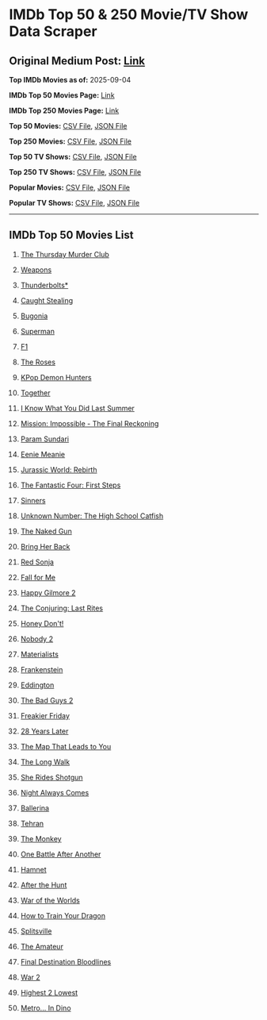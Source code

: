 # IMDb Top 50 & 250 Movie/TV Show Data Scraper

## Original Medium Post: [Link](https://medium.com/@nishantsahoo/which-movie-should-i-watch-5c83a3c0f5b1)

**Top IMDb Movies as of:** 2025-09-04

**IMDb Top 50 Movies Page:** [Link](https://www.imdb.com/search/title/?title_type=feature&release_date=2025-01-01,2025-12-31)

**IMDb Top 250 Movies Page:** [Link](https://www.imdb.com/chart/top/)

**Top 50 Movies:** [CSV File](/data/top50/movies.csv), [JSON File](/data/top50/movies.json)

**Top 250 Movies:** [CSV File](/data/top250/movies.csv), [JSON File](/data/top250/movies.json)

**Top 50 TV Shows:** [CSV File](/data/top50/shows.csv), [JSON File](/data/top50/shows.json)

**Top 250 TV Shows:** [CSV File](/data/top250/shows.csv), [JSON File](/data/top250/shows.json)

**Popular Movies:** [CSV File](/data/popular/movies.csv), [JSON File](/data/popular/movies.json)

**Popular TV Shows:** [CSV File](/data/popular/shows.csv), [JSON File](/data/popular/shows.json)

---

## IMDb Top 50 Movies List

1. [The Thursday Murder Club](https://www.imdb.com/title/tt12001534/)

2. [Weapons](https://www.imdb.com/title/tt26581740/)

3. [Thunderbolts\*](https://www.imdb.com/title/tt20969586/)

4. [Caught Stealing](https://www.imdb.com/title/tt1493274/)

5. [Bugonia](https://www.imdb.com/title/tt12300742/)

6. [Superman](https://www.imdb.com/title/tt5950044/)

7. [F1](https://www.imdb.com/title/tt16311594/)

8. [The Roses](https://www.imdb.com/title/tt31973693/)

9. [KPop Demon Hunters](https://www.imdb.com/title/tt14205554/)

10. [Together](https://www.imdb.com/title/tt31184028/)

11. [I Know What You Did Last Summer](https://www.imdb.com/title/tt4045450/)

12. [Mission: Impossible - The Final Reckoning](https://www.imdb.com/title/tt9603208/)

13. [Param Sundari](https://www.imdb.com/title/tt33996113/)

14. [Eenie Meanie](https://www.imdb.com/title/tt15514498/)

15. [Jurassic World: Rebirth](https://www.imdb.com/title/tt31036941/)

16. [The Fantastic Four: First Steps](https://www.imdb.com/title/tt10676052/)

17. [Sinners](https://www.imdb.com/title/tt31193180/)

18. [Unknown Number: The High School Catfish](https://www.imdb.com/title/tt37674426/)

19. [The Naked Gun](https://www.imdb.com/title/tt3402138/)

20. [Bring Her Back](https://www.imdb.com/title/tt32246771/)

21. [Red Sonja](https://www.imdb.com/title/tt0800175/)

22. [Fall for Me](https://www.imdb.com/title/tt32543884/)

23. [Happy Gilmore 2](https://www.imdb.com/title/tt31868189/)

24. [The Conjuring: Last Rites](https://www.imdb.com/title/tt22898462/)

25. [Honey Don't!](https://www.imdb.com/title/tt30645201/)

26. [Nobody 2](https://www.imdb.com/title/tt28996126/)

27. [Materialists](https://www.imdb.com/title/tt30253473/)

28. [Frankenstein](https://www.imdb.com/title/tt1312221/)

29. [Eddington](https://www.imdb.com/title/tt31176520/)

30. [The Bad Guys 2](https://www.imdb.com/title/tt30017619/)

31. [Freakier Friday](https://www.imdb.com/title/tt31956415/)

32. [28 Years Later](https://www.imdb.com/title/tt10548174/)

33. [The Map That Leads to You](https://www.imdb.com/title/tt33549478/)

34. [The Long Walk](https://www.imdb.com/title/tt10374610/)

35. [She Rides Shotgun](https://www.imdb.com/title/tt27986457/)

36. [Night Always Comes](https://www.imdb.com/title/tt31567422/)

37. [Ballerina](https://www.imdb.com/title/tt7181546/)

38. [Tehran](https://www.imdb.com/title/tt21818782/)

39. [The Monkey](https://www.imdb.com/title/tt27714946/)

40. [One Battle After Another](https://www.imdb.com/title/tt30144839/)

41. [Hamnet](https://www.imdb.com/title/tt14905854/)

42. [After the Hunt](https://www.imdb.com/title/tt32159989/)

43. [War of the Worlds](https://www.imdb.com/title/tt13186306/)

44. [How to Train Your Dragon](https://www.imdb.com/title/tt26743210/)

45. [Splitsville](https://www.imdb.com/title/tt33247023/)

46. [The Amateur](https://www.imdb.com/title/tt0899043/)

47. [Final Destination Bloodlines](https://www.imdb.com/title/tt9619824/)

48. [War 2](https://www.imdb.com/title/tt27425164/)

49. [Highest 2 Lowest](https://www.imdb.com/title/tt31194612/)

50. [Metro... In Dino](https://www.imdb.com/title/tt24225606/)
